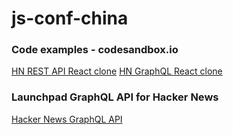 # js-conf-china

### Code examples - codesandbox.io

[HN REST API React clone](https://codesandbox.io/s/mQOG4L3R9)
[HN GraphQL React clone](https://codesandbox.io/s/82z6gEyvl)

### Launchpad GraphQL API for Hacker News

[Hacker News GraphQL API](https://launchpad.graphql.com/jm9wn07qp)

